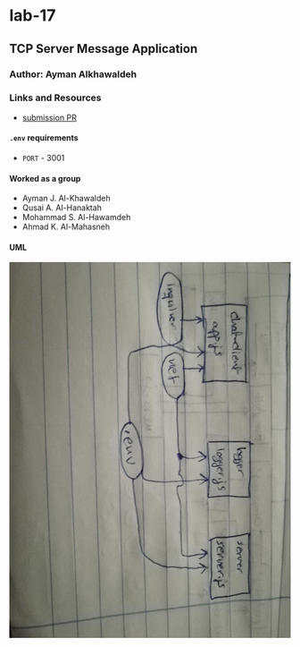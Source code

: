 # lab-17

## TCP Server Message Application

### Author: Ayman Alkhawaldeh

### Links and Resources

- [submission PR]()


#### `.env` requirements
- `PORT` - 3001


#### Worked as a group
  - Ayman J. Al-Khawaldeh
  - Qusai A. Al-Hanaktah
  - Mohammad S. Al-Hawamdeh
  - Ahmad K. Al-Mahasneh


#### UML

![tcp-server-message-application](assets/tcp-server-message-application.jpg)